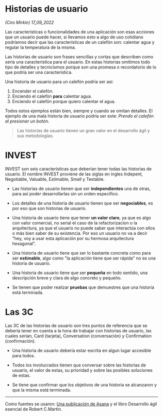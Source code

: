 # Historias de usuario
*(Ciro Mirkin) 17_09_2022* <br>

Las características o funcionalidades de una aplicación son esas acciones que un usuario puede hacer, si llevamos esto a algo de uso cotidiano podríamos decir que las características de un calefón son: calentar agua y regular la temperatura de la misma.

Las historias de usuario son frases sencillas y cortas que describen como sería una característica para el usuario. En estas historias omitimos todo tipo de detalles y tecnicismos porque son una promesa o recordatorio de lo que podría ser una característica.

Una historia de usuario para un calefón podría ser así:

1. Encender el calefón.
2. Enciendo el calefón **para** calentar agua. 
3. Enciendo el calefón porque quiero calentar el agua.

Todos estos ejemplos están bien, siempre y cuando se omitan detalles. El ejemplo de una mala historia de usuario podría ser este: *Prendo el calefón al presionar un botón*.

> Las historias de usuario tienen un gran valor en el desarrollo ágil y sus metodologías.

# INVEST

INVEST son seis características que deberían tener todas las historias de usuario. El nombre INVEST proviene de las siglas en ingles Indepent, Negotiable, Valuable, Estimable, Small y Testable.

* Las historias de usuario tienen que ser **independientes** una de otras, para así poder desarrollarlas sin un orden especifico.

* Los detalles de una historia de usuario tienen que ser **negociables**, es por eso que son historias de usuario.

* Una historia de usuario tiene que tener **un valor claro**, ya que es algo con valor comercial, no serial el caso de la refactorizacion o la arquitectura, ya que el usuario no puede saber que interactúa con ellos o más bien saber de su existencia. Por eso un usuario no va a decir "hey, voy a usar esta aplicación por su hermosa arquitectura hexagonal".

* Una historia de usuario tiene que ser lo bastante concreta como para ser **estimable**, algo como "la aplicación tiene que ser rápida" no es una historia de usuario.

* Una historia de usuario tiene que ser **pequeña** en todo sentido, una descripción breve y clara de algo concreto y pequeño.

* Se tienen que poder realizar **pruebas** que demuestres que una historia está terminada.

# Las 3C

Las 3C de las historias de usuario son tres puntos de referencia que se debería tener en cuenta a la hora de trabajar con historias de usuario, las cuales serian, Card (tarjeta), Conversation (conversación) y Confirmation (confirmación).

* Una historia de usuario debería estar escrita en algun lugar accesible para todos.

* Todos los involucrados tienen que conversar sobre las historias de usuario, el valor de estas, su prioridad y sobre las posibles soluciones de estas. 

* Se tiene que confirmar que los objetivos de una historia se alcanzaron y que la misma está terminada.
___
Como fuentes se usaron: [Una publicación de Asana](https://asana.com/es/resources/user-stories) y el libro Desarrollo ágil esencial de Robert C.Martin.
